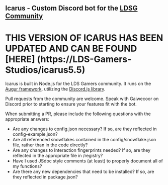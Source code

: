 ## Icarus - Custom Discord bot for the [LDSG Community](https://ldsgamers.com)

# THIS VERSION OF ICARUS HAS BEEN UPDATED AND CAN BE FOUND [HERE] (https://LDS-Gamers-Studios/icarus5.5)

Icarus is built in Node.js for the LDS Gamers community. It runs on the [Augur framework](https://github.com/Gaiwecoor/augurbot), utilizing the [Discord.js library](https://discord.js.org/).

Pull requests from the community are welcome. Speak with Gaiwecoor on Discord prior to starting to ensure your features fit with the bot.

When submitting a PR, please include the following questions with the appropriate answers:
* Are any changes to config.json necessary? If so, are they reflected in config-example.json?
* Are all referenced snowflakes contained in the config/snowflake.json file, rather than in the code directly?
* Are any changes to Interaction fingerprints needed? If so, are they reflected in the appropriate file in /registry?
* Have I used JSdoc style comments (at least) to properly document all of my functions? 
* Are there any new dependencies that need to be installed? If so, are they reflected in package.json?
